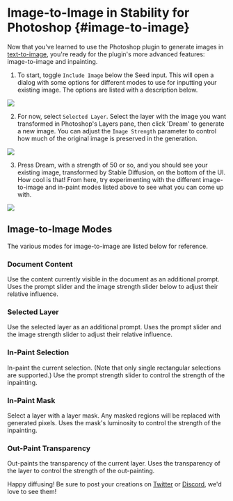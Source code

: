 # Image-to-Image in Stability for Photoshop {#image-to-image}

Now that you've learned to use the Photoshop plugin to generate images in [text-to-image](/docs/integrations/photoshop/text-to-image), you're ready for the plugin's more advanced features: image-to-image and inpainting.

1. To start, toggle `Include Image` below the Seed input. This will open a dialog with some options for different modes to use for inputting your existing image. The options are listed with a description below.

![](/Photoshop/include_image.png)

2. For now, select `Selected Layer`. Select the layer with the image you want transformed in Photoshop's Layers pane, then click 'Dream' to generate a new image. You can adjust the `Image Strength` parameter to control how much of the original image is preserved in the generation.

![](/Photoshop/inpainting_options.png)

3. Press Dream, with a strength of 50 or so, and you should see your existing image, transformed by Stable Diffusion, on the bottom of the UI. How cool is that! From here, try experimenting with the different image-to-image and in-paint modes listed above to see what you can come up with.

![](/Photoshop/inpainting_result.png)

## Image-to-Image Modes

The various modes for image-to-image are listed below for reference.

### Document Content

Use the content currently visible in the document as an additional prompt. Uses the prompt slider and the image strength slider below to adjust their relative influence.

### Selected Layer

Use the selected layer as an additional prompt. Uses the prompt slider and the image strength slider to adjust their relative influence.

### In-Paint Selection

In-paint the current selection. (Note that only single rectangular selections are supported.) Use the prompt strength slider to control the strength of the inpainting.

### In-Paint Mask

Select a layer with a layer mask. Any masked regions will be replaced with generated pixels. Uses the mask's luminosity to control the strength of the inpainting.

### Out-Paint Transparency

Out-paints the transparency of the current layer. Uses the transparency of the layer to control the strength of the out-painting.

Happy diffusing! Be sure to post your creations on [Twitter](https://twitter.com/hashtag/stablediffusion) or [Discord](https://discord.gg/stablediffusion), we'd love to see them!
